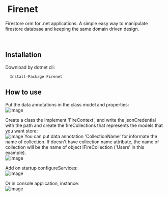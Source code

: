 </br>
 
# &nbsp;Firenet
 
Firestore orm for .net applications. A simple easy way to manipulate firestore database and keeping the same domain driven design.  

</br>

## Installation
Download by dotnet cli:  

```   
  Install-Package Firenet  
```

## How to use

Put the data annotations in the class model and properties:  
![image](https://user-images.githubusercontent.com/30809620/120728408-3a39f900-c4b3-11eb-93c9-05eb8607b59d.png)

Create a class the implement 'FireContext', and write the jsonCredential with the path and create the fireCollections that represents the models that you want store:  
![image](https://user-images.githubusercontent.com/30809620/120728708-e4b21c00-c4b3-11eb-812a-06943586914d.png)
You can put data annotation 'CollectionName' for informate the name of collection. If doesn't have collection name attribute, the name of collection will be the name of object IFireCollection ('Users' in this example).  
![image](https://user-images.githubusercontent.com/30809620/120899388-dbd15f80-c605-11eb-838f-16fd3f0104d1.png)


Add on startup configureServices:  
![image](https://user-images.githubusercontent.com/30809620/120727866-feeafa80-c4b1-11eb-8e81-b4feab63224f.png) 

Or in console application, instance:  
![image](https://user-images.githubusercontent.com/30809620/120727951-33f74d00-c4b2-11eb-840e-c560ebcf68b2.png) 

